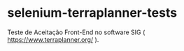 # selenium-terraplanner-tests
Teste de Aceitação Front-End no software SIG ( https://www.terraplanner.org/ ).
